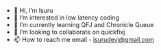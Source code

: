- 👋 Hi, I’m Isuru
- 👀 I’m interested in low latency coding
- 🌱 I’m currently learning QFJ and Chronicle Queue
- 💞️ I’m looking to collaborate on quickfixj
- 📫 How to reach me email - isurudevj@gmail.com

<!---
isurudevj/isurudevj is a ✨ special ✨ repository because its `README.md` (this file) appears on your GitHub profile.
You can click the Preview link to take a look at your changes.
--->
